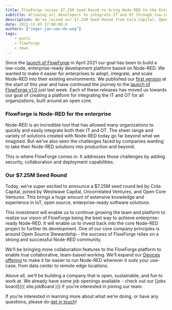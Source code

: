 ```yaml
---
title: FlowForge raises $7.25M Seed Round to bring Node-RED to the Enterprise
subtitle: Allowing all developers to integrate IT and OT through low-code
description: We've raised our $7.25M Seed Round from Cota Capital, Open Core Ventures
date: 2022-11-03 17:00:00.0
authors: ["zeger-jan-van-de-weg"]
tags:
    - posts
    - flowforge
    - news
---
```


Since the [launch of FlowForge][first-deploy] in April 2021 our goal has been to
build a low-code, enterprise-ready development platform based on Node-RED. We
wanted to make it easier for enterprises to adopt, integrate, and scale Node-RED
into their existing environments. We published our [first version][flowforge-01]
at the start of this year and have continued the journey to the
[launch of FlowForge v1.0][flowforge-1] just last week. Each of these releases
has moved us towards our goal of creating a platform for integrating the
IT and OT for all organizations, built around an open core.

<!--more-->

### FlowForge is Node-RED for the enterprise
Node-RED is an incredible tool that has allowed many organizations to quickly
and easily integrate both their IT and OT. The sheer range and variety of
solutions created with Node-RED today go far beyond what we imagined. But we’ve
also seen the challenges faced by companies wanting to take their Node-RED
solutions into production and beyond.

This is where FlowForge comes in. It addresses those challenges by adding
security, collaboration and deployment capabilities.

### Our $7.25M Seed Round
Today, we’re super excited to announce a $7.25M seed round led by Cota Capital,
joined by Westwave Capital, Uncorrelated Ventures, and Open Core Ventures. This
brings a huge amount of extensive knowledge and experience in IoT, open source,
enterprise-ready software solutions.

This investment will enable us to continue growing the team and platform to
realize our vision of FlowForge being the best way to achieve enterprise-ready
Node-RED. It will enable us to invest back into the core Node-RED project to
further its development. One of our core company principles is around Open
Source Stewardship - the success of FlowForge relies on a strong and successful
Node-RED community.

We’ll be bringing more collaboration features to the FlowForge platform to
enable true collaborative, team-based working. We’ll expand our 
[Devices offering](https://flowforge.com/docs/user/concepts/#device) to make it
far easier to run Node-RED wherever it suits your use-case, from data center to
remote edge locations.

Above all, we’ll be building a company that is open, sustainable, and fun to
work at. We already have some job openings available - check out our 
[jobs board]({{ site.jobBoard }}) if you’re interested in joining our
team.

If you’re interested in learning more about what we’re doing, or have any
questions, please do [get in touch](https://flowforge.com/contact-us/)!

[first-deploy]: https://flowforge.com/blog/2021/04/first-deploy/
[flowforge-01]: https://flowforge.com/blog/2022/01/flowforge-01-released/
[flowforge-1]: https://flowforge.com/blog/2022/10/flowforge-1-released/
